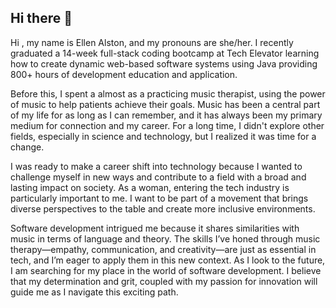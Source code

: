 ## Hi there 👋

Hi , my name is Ellen Alston, and my pronouns are she/her. I recently graduated a 14-week full-stack coding bootcamp at Tech Elevator learning how to create dynamic web-based software systems using Java providing 800+ hours of development education and application. 

Before this, I spent a almost as a practicing music therapist, using the power of music to help patients achieve their goals. Music has been a central part of my life for as long as I can remember, and it has always been my primary medium for connection and my career. For a long time, I didn't explore other fields, especially in science and technology, but I realized it was time for a change.

I was ready to make a career shift into technology because I wanted to challenge myself in new ways and contribute to a field with a broad and lasting impact on society. As a woman, entering the tech industry is particularly important to me. I want to be part of a movement that brings diverse perspectives to the table and create more inclusive environments.

Software development intrigued me because it shares similarities with music in terms of language and theory. The skills I’ve honed through music therapy—empathy, communication, and creativity—are just as essential in tech, and I’m eager to apply them in this new context.
As I look to the future, I am searching for my place in the world of software development. I believe that my determination and grit, coupled with my passion for innovation will guide me as I navigate this exciting path.

<!--
**ellenalston/ellenalston** is a ✨ _special_ ✨ repository because its `README.md` (this file) appears on your GitHub profile.

Here are some ideas to get you started:

- 🔭 I’m currently working on ...
- 🌱 I’m currently learning ...
- 👯 I’m looking to collaborate on ...
- 🤔 I’m looking for help with ...
- 💬 Ask me about ...
- 📫 How to reach me: ...
- 😄 Pronouns: ...
- ⚡ Fun fact: ...
-->
